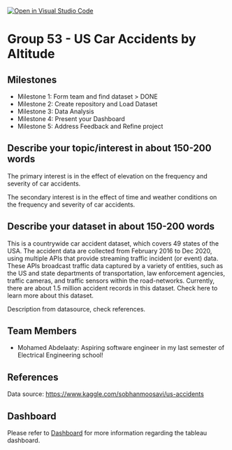 [![Open in Visual Studio Code](https://classroom.github.com/assets/open-in-vscode-f059dc9a6f8d3a56e377f745f24479a46679e63a5d9fe6f495e02850cd0d8118.svg)](https://classroom.github.com/online_ide?assignment_repo_id=5947812&assignment_repo_type=AssignmentRepo)

# Group 53 - US Car Accidents by Altitude

## Milestones

- Milestone 1: Form team and find dataset > DONE
- Milestone 2: Create repository and Load Dataset
- Milestone 3: Data Analysis
- Milestone 4: Present your Dashboard
- Milestone 5: Address Feedback and Refine project

## Describe your topic/interest in about 150-200 words

The primary interest is in the effect of elevation on the frequency and severity of car accidents.

The secondary interest is in the effect of time and weather conditions on the frequency and severity of car accidents.

## Describe your dataset in about 150-200 words

This is a countrywide car accident dataset, which covers 49 states of the USA. The accident data are collected from February 2016 to Dec 2020, using multiple APIs that provide streaming traffic incident (or event) data. These APIs broadcast traffic data captured by a variety of entities, such as the US and state departments of transportation, law enforcement agencies, traffic cameras, and traffic sensors within the road-networks. Currently, there are about 1.5 million accident records in this dataset. Check here to learn more about this dataset.

Description from datasource, check references.

## Team Members

- Mohamed Abdelaaty: Aspiring software engineer in my last semester of Electrical Engineering school!

## References

Data source: <https://www.kaggle.com/sobhanmoosavi/us-accidents>

## Dashboard

Please refer to [Dashboard](../dashboard/README.md) for more information regarding the tableau dashboard.